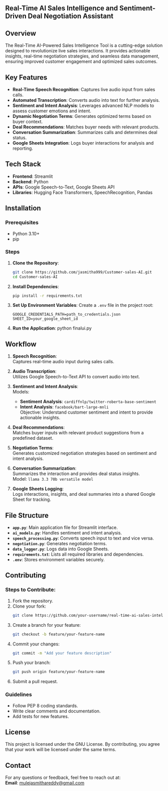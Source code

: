 ## Real-Time AI Sales Intelligence and Sentiment-Driven Deal Negotiation Assistant

## Overview

The Real-Time AI-Powered Sales Intelligence Tool is a cutting-edge solution designed to revolutionize live sales interactions. It provides actionable insights, real-time negotiation strategies, and seamless data management, ensuring improved customer engagement and optimized sales outcomes.

## Key Features

- **Real-Time Speech Recognition**: Captures live audio input from sales calls.  
- **Automated Transcription**: Converts audio into text for further analysis.  
- **Sentiment and Intent Analysis**: Leverages advanced NLP models to assess customer emotions and intent.  
- **Dynamic Negotiation Terms**: Generates optimized terms based on buyer context.  
- **Deal Recommendations**: Matches buyer needs with relevant products.  
- **Conversation Summarization**: Summarizes calls and determines deal status.  
- **Google Sheets Integration**: Logs buyer interactions for analysis and reporting.

## Tech Stack

- **Frontend**: Streamlit  
- **Backend**: Python  
- **APIs**: Google Speech-to-Text, Google Sheets API  
- **Libraries**: Hugging Face Transformers, SpeechRecognition, Pandas  

## Installation

### Prerequisites

- Python 3.10+  
- pip  

### Steps

1. **Clone the Repository**:
   ```bash
   git clone https://github.com/jasmitha999/Customer-sales-AI.git
   cd Customer-sales-AI
   ```
2. **Install Dependencies**:
   ```bash
   pip install -r requirements.txt
   ```
3. **Set Up Environment Variables**:
   Create a `.env` file in the project root:
   ```
   GOOGLE_CREDENTIALS_PATH=path_to_credentials.json
   SHEET_ID=your_google_sheet_id
   ```
4. **Run the Application**:
   python finalui.py

## Workflow

1. **Speech Recognition**:  
   Captures real-time audio input during sales calls.  

2. **Audio Transcription**:  
   Utilizes Google Speech-to-Text API to convert audio into text.

3. **Sentiment and Intent Analysis**:  
   Models:
   - **Sentiment Analysis**: `cardiffnlp/twitter-roberta-base-sentiment`  
   - **Intent Analysis**: `facebook/bart-large-mnli`  
   Objective: Understand customer sentiment and intent to provide actionable insights.  

4. **Deal Recommendations**:  
   Matches buyer inputs with relevant product suggestions from a predefined dataset.  

5. **Negotiation Terms**:  
   Generates customized negotiation strategies based on sentiment and intent analysis.  

6. **Conversation Summarization**:  
   Summarizes the interaction and provides deal status insights.  
   Model: `llama 3.3 70b versatile model`  

7. **Google Sheets Logging**:  
   Logs interactions, insights, and deal summaries into a shared Google Sheet for tracking.

## File Structure

- **`app.py`**: Main application file for Streamlit interface.  
- **`ai_models.py`**: Handles sentiment and intent analysis.  
- **`speech_processing.py`**: Converts speech input to text and vice versa.  
- **`negotiation.py`**: Generates negotiation terms.  
- **`data_logger.py`**: Logs data into Google Sheets.  
- **`requirements.txt`**: Lists all required libraries and dependencies.  
- **`.env`**: Stores environment variables securely.  

## Contributing

### Steps to Contribute:

1. Fork the repository.
2. Clone your fork:
   ```bash
   git clone https://github.com/your-username/real-time-ai-sales-intelligence.git
   ```
3. Create a branch for your feature:
   ```bash
   git checkout -b feature/your-feature-name
   ```
4. Commit your changes:
   ```bash
   git commit -m "Add your feature description"
   ```
5. Push your branch:
   ```bash
   git push origin feature/your-feature-name
   ```
6. Submit a pull request.

### Guidelines

- Follow PEP 8 coding standards.
- Write clear comments and documentation.
- Add tests for new features.

## License

This project is licensed under the GNU License. By contributing, you agree that your work will be licensed under the same terms.

## Contact

For any questions or feedback, feel free to reach out at:  
**Email**: mulejasmithareddy@gmail.com


